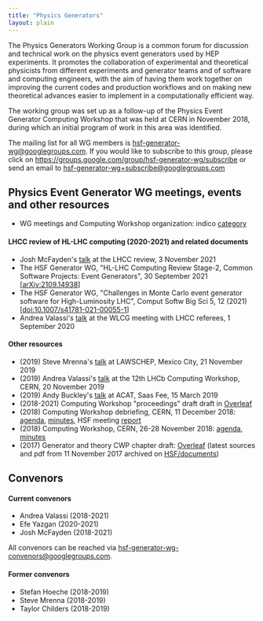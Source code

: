 ```yaml
---
title: "Physics Generators"
layout: plain
---
```


The Physics Generators Working Group is a common forum for discussion and
technical work on the physics event generators used by HEP experiments.
It promotes the collaboration of experimental and theoretical physicists
from different experiments and generator teams and of software and computing
engineers, with the aim of having them work together on improving the current
codes and production workflows and on making new theoretical advances
easier to implement in a computationally efficient way.

The working group was set up as a follow-up of the Physics Event Generator
Computing Workshop that was held at CERN in November 2018, during which
an initial program of work in this area was identified.

The mailing list for all WG members is <hsf-generator-wg@googlegroups.com>.
If you would like to subscribe to this group,
please click on <https://groups.google.com/group/hsf-generator-wg/subscribe>
or send an email to [hsf-generator-wg+subscribe@googlegroups.com](mailto:hsf-generator-wg+subscribe@googlegroups.com)

## Physics Event Generator WG meetings, events and other resources

- WG meetings and Computing Workshop organization:
indico [category](https://indico.cern.ch/category/8460)

#### LHCC review of HL-LHC computing (2020-2021) and related documents

- Josh McFayden's [talk](https://doi.org/10.5281/zenodo.5708168)
at the LHCC review, 3 November 2021
- The HSF Generator WG, "HL-LHC Computing Review Stage-2, Common Software Projects: Event Generators", 
30 September 2021 [[arXiv:2109.14938](https://arxiv.org/abs/2109.14938)]
- The HSF Generator WG, "Challenges in Monte Carlo event generator software for High-Luminosity LHC", 
Comput Softw Big Sci 5, 12 (2021) [[doi:10.1007/s41781-021-00055-1](https://doi.org/10.1007/s41781-021-00055-1)]
- Andrea Valassi's [talk](https://doi.org/10.5281/zenodo.4028835)
at the WLCG meeting with LHCC referees, 1 September 2020

#### Other resources

- (2019) Steve Mrenna's [talk](https://indico.cern.ch/event/813325/contributions/3603456)
at LAWSCHEP, Mexico City, 21 November 2019
- (2019) Andrea Valassi's [talk](https://indico.cern.ch/event/831054/contributions/3647475/attachments/1948111/3232656/20191120-LHCb-HSFgenerators-v3.pdf)
at the 12th LHCb Computing Workshop, CERN, 20 November 2019
- (2019) Andy Buckley's [talk](https://indico.cern.ch/event/708041/contributions/3308937) 
at ACAT, Saas Fee, 15 March 2019
- (2018-2021) Computing Workshop "proceedings" draft draft
in [Overleaf](https://www.overleaf.com/1326158343ftxgrxxcspxg)
- (2018) Computing Workshop debriefing, CERN, 11 December 2018:
[agenda](https://indico.cern.ch/event/778521),
[minutes](/organization/2018/12/11/generators.html),
HSF meeting [report](/organization/2018/12/13/coordination.html)
- (2018) Computing Workshop, CERN, 26-28 November 2018: 
[agenda](https://indico.cern.ch/event/751693),
[minutes](/organization/2018/11/26/generators.html)
- (2017) Generator and theory CWP chapter draft:
[Overleaf](https://www.overleaf.com/read/wyyybnvxyfyn)
(latest sources and pdf from 11 November 2017 archived
on [HSF/documents](https://github.com/HSF/documents/tree/master/CWP/papers/HSF-CWP-2017-11_generators))

## Convenors

#### Current convenors

- Andrea Valassi (2018-2021)
- Efe Yazgan (2020-2021)
- Josh McFayden (2018-2021)

All convenors can be reached via <hsf-generator-wg-convenors@googlegroups.com>.

#### Former convenors

- Stefan Hoeche (2018-2019)
- Steve Mrenna (2018-2019)
- Taylor Childers (2018-2019)
